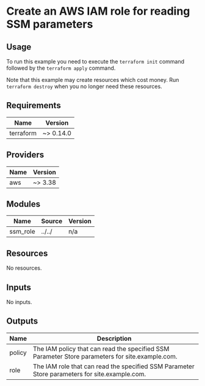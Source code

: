 # Create an AWS IAM role for reading SSM parameters #

## Usage ##

To run this example you need to execute the `terraform init` command
followed by the `terraform apply` command.

Note that this example may create resources which cost money. Run
`terraform destroy` when you no longer need these resources.

## Requirements ##

| Name | Version |
|------|---------|
| terraform | ~> 0.14.0 |

## Providers ##

| Name | Version |
|------|---------|
| aws | ~> 3.38 |

## Modules ##

| Name | Source | Version |
|------|--------|---------|
| ssm\_role | ../../ | n/a |

## Resources ##

No resources.

## Inputs ##

No inputs.

## Outputs ##

| Name | Description |
|------|-------------|
| policy | The IAM policy that can read the specified SSM Parameter Store parameters for site.example.com. |
| role | The IAM role that can read the specified SSM Parameter Store parameters for site.example.com. |
